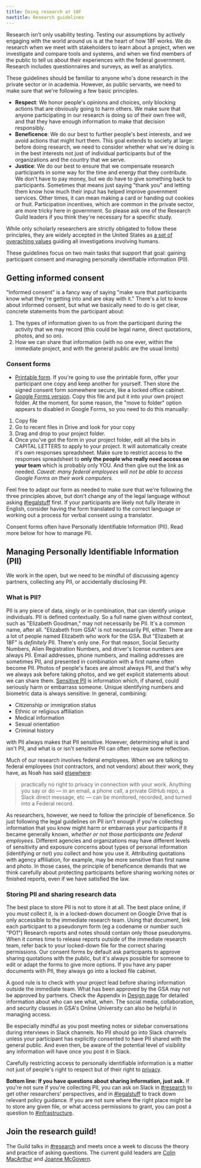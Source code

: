 ```yaml
---
title: Doing research at 18F
navtitle: Research guidelines
---
```


Research isn’t only usability testing. Testing our assumptions by actively engaging with the world around us is at the heart of how 18F works. We do research when we meet with stakeholders to learn about a project, when we investigate and compare tools and systems, and when we find members of the public to tell us about their experiences with the federal government. Research includes questionnaires and surveys, as well as analytics.

These guidelines should be familiar to anyone who's done research in the private sector or in academia. However, as public servants, we need to make sure that we're following a few basic principles. 

- **Respect**: We honor people's opinions and choices, only blocking actions that are obviously going to harm others. We make sure that anyone participating in our research is doing so of their own free will, and that they have enough information to make that decision responsibly.  
- **Beneficence**: We do our best to further people's best interests, and we avoid actions that might hurt them. This goal extends to society at large: before doing research, we need to consider whether what we're doing is in the best interests not just of individual participants but of the organizations and the country that we serve.  
- **Justice**: We do our best to ensure that we compensate research participants in some way for the time and energy that they contribute. We don't have to pay money, but we do have to give something back to participants. Sometimes that means just saying "thank you" and letting them know how much their input has helped improve government services. Other times, it can mean making a card or handing out cookies or fruit. Participation incentives, which are common in the private sector, are more tricky here in government. So please ask one of the Research Guild leaders if you think they're necessary for a specific study.

While only scholarly researchers are strictly obligated to follow these principles, they are widely accepted in the United States as [a set of overaching values](http://www.hhs.gov/ohrp/regulations-and-policy/belmont-report/index.html#xethical) guiding all investigations involving humans. 

These guidelines focus on two main tasks that support that goal: gaining participant consent and managing personally identifiable information (PII). 

## Getting informed consent 

"Informed consent" is a fancy way of saying "make sure that participants know what they're getting into and are okay with it." There's a lot to know about informed consent, but what we basically need to do is get clear, concrete statements from the participant about:

1. The types of information given to us from the participant during the activity that we may record (this could be legal name, direct quotations, photos, and so on).
2. How we can share that information (with no one ever, within the immediate project, and with the general public are the usual limits)

### Consent forms

* [Printable form](https://methods.18f.gov/assets/downloads/ConsentForm.docx). If you're going to use the printable form, offer your participant one copy and keep another for yourself. Then store the signed consent form somewhere secure, like a locked office cabinet.
* [Google Forms version](https://docs.google.com/forms/d/13ra4T0BVWbjSPBfOuNj8zVclU5J4TquX_tFbHUQWUpc/viewform). Copy this file and put it into your own project folder. At the moment, for some reason, the "move to folder" option appears to disabled in Google Forms, so you need to do this manually:

1. Copy file
2. Go to recent files in Drive and look for your copy  
3. Drag and drop to your project folder. 
4. Once you've got the form in your project folder, edit all the bits in CAPITAL LETTERS to apply to your project. It will automatically create it's own responses spreadsheet. Make sure to restrict access to the responses spreadsheet to **only the people who really need access on your team** which is probably only YOU. And then give out the link as needed. *Caveat: many federal employees will not be able to access Google Forms on their work computers.*

Feel free to adapt our form as needed to make sure that we're following the three principles above, but don't change any of the legal language without asking [#legalstuff](https://gsa-tts.slack.com/archives/legalstuff) first. If your participants are likely not fully literate in English, consider having the form translated to the correct language or working out a process for verbal consent using a translator.

Consent forms often have Personally Identifiable Information (PII). Read more below for how to manage PII. 

## Managing Personally Identifiable Information (PII)

We work in the open, but we need to be mindful of discussing agency partners, collecting any PII, or accidentally disclosing PII. 

### What is PII? 

PII is any piece of data, singly or in combination, that can identify unique individuals. PII is defined contextually. So a full name given without context, such as "Elizabeth Goodman," may not necessarily be PII. It's a common name, after all. "Elizabeth from GSA" is not necessarily PII, either. There are a lot of people named Elizabeth who work for the GSA. But "Elizabeth at 18F" is _definitely_ PII. There's only one. For that reason, Social Security Numbers, Alien Registration Numbers, and driver's license numbers are always PII. Email addresses, phone numbers, and mailing addresses are sometimes PII, and presented in combination with a first name often become PII. Photos of people's faces are almost always PII, and that's why we always ask before taking photos, and we get explicit statements about we can share them. [Sensitive PII](https://pages.18f.gov/before-you-ship/privacy/pii/) is information which, if shared, could seriously harm or embarrass someone. Unique identifying numbers and biometric data is always sensitive: In general, combining:

- Citizenship or immigration status
- Ethnic or religious affiliation
- Medical information
- Sexual orientation
- Criminal history

with PII always makes that PII sensitive. However, determining what is and isn't PII, and what is or isn't sensitive PII can often require some reflection. 

Much of our research involves federal employees. When we are talking to federal employees (not contractors, and not vendors) about their work, they have, as Noah has said [elsewhere](/intro-to-18f-infrastructure/):

> practically no right to privacy in connection with your work. Anything you say or do — in an email, a phone call, a private GitHub repo, a Slack direct message, etc — can be monitored, recorded, and turned into a Federal record. 

As researchers, however, we need to follow the principle of beneficence. So just following the legal guidelines on PII isn't enough if you're collecting information that you know might harm or embarrass your participants if it became generally known, _whether or not those participants are federal employees_. Different agencies and organizations may have different levels of sensitivity and exposure concerns about types of personal information (identifying or not) you collect and how you use it. Attributing quotations with agency affiliation, for example, may be more sensitive than first name and photo. In those cases, the principle of beneficence demands that we think carefully about protecting participants before sharing working notes or finished reports, even if we have satisfied the law.   

### Storing PII and sharing research data

The best place to store PII is not to store it at all. The best place online, if you _must_ collect it, is in a locked-down document on Google Drive that is only accessible to the immediate research team. Using that document, link each participant to a pseudonym form (eg a codename or number such "PO1") Research reports and notes should contain only those pseudonyms. When it comes time to release reports outside of the immediate research team, refer back to your locked-down file for the correct sharing permissions. Our consent forms by default ask participants to approve sharing quotations with the public, but it's always possible for someone to edit or adapt the forms to give more options. If you have any paper documents with PII, they always go into a locked file cabinet. 

A good rule is to check with your project lead before sharing information outside the immediate team. What has been approved by the GSA may not be approved by partners. Check the Appendix in [Design page](/design/) for detailed information about who can see what, when. The social media, collaboration, and security classes in GSA's Online University can also be helpful in managing access. 

Be especially mindful as you post meeting notes or sidebar conversations during interviews in Slack channels. No PII should go into Slack channels unless your participant has explicitly consented to have PII shared with the general public. And even then, be aware of the potential level of visibility any information will have once you post it in Slack.

Carefully restricting access to personally identifiable information is a matter not just of people's right to respect but of their right to [privacy](https://methods.18f.gov/privacy/). 

**Bottom line: If you have questions about sharing information, just ask.** If you're not sure if you're collecting PII, you can ask on Slack in [#research](https://gsa-tts.slack.com/archives/research) to get other researchers' perspectives, and in [#legalstuff](https://gsa-tts.slack.com/archives/legalstuff) to track down relevant policy guidance. If you are not sure where the right place might be to store any given file, or what access permissions to grant, you can post a question to [#infrastructure](https://gsa-tts.slack.com/archives/infrastructure).

## Join the research guild!

The Guild talks in [#research](https://gsa-tts.slack.com/archives/research) and meets once a week to discuss the theory and practice of asking questions. The current guild leaders are [Colin MacArthur](https://gsa-tts.slack.com/team/colinpmacarthur) and [Joanne McGovern](https://gsa-tts.slack.com/team/joannemcgovern).

